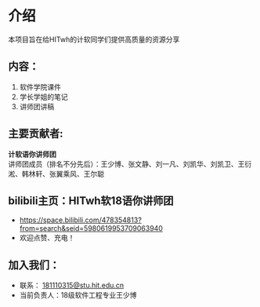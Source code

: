 # 介绍


本项目旨在给HITwh的计软同学们提供高质量的资源分享
## 内容：
1. 软件学院课件
2. 学长学姐的笔记
3. 讲师团讲稿

## 主要贡献者: 
**计软语你讲师团**  
讲师团成员（排名不分先后）：王少博、张文静、刘一凡、刘凯华、刘凯卫、王衍淞、韩林轩、张翼乘风、王尔聪

## bilibili主页：HITwh软18语你讲师团
- https://space.bilibili.com/478354813?from=search&seid=5980619953709063940
- 欢迎点赞、充电！

## 加入我们：
- 联系： 181110315@stu.hit.edu.cn 
- 当前负责人：18级软件工程专业王少博